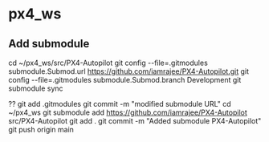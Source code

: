 # px4_ws

## Add submodule
cd ~/px4_ws/src/PX4-Autopilot
git config --file=.gitmodules submodule.Submod.url https://github.com/iamrajee/PX4-Autopilot.git
git config --file=.gitmodules submodule.Submod.branch Development
git submodule sync

??
git add .gitmodules
git commit -m "modified submodule URL"
cd ~/px4_ws
git submodule add https://github.com/iamrajee/PX4-Autopilot src/PX4-Autopilot
git add .
git commit -m "Added submodule PX4-Autopilot"
git push origin main